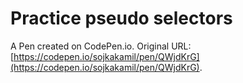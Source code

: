 # Practice pseudo selectors

A Pen created on CodePen.io. Original URL: [https://codepen.io/sojkakamil/pen/QWjdKrG](https://codepen.io/sojkakamil/pen/QWjdKrG).



